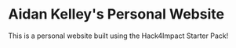 # Aidan Kelley's Personal Website

This is a personal website built using the Hack4Impact Starter Pack!
